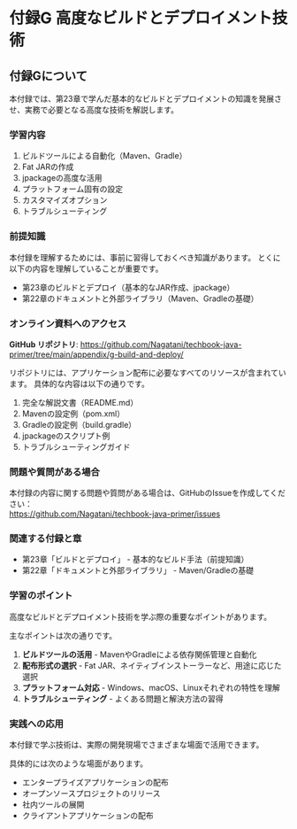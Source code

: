 # <b>付録G</b> <span>高度なビルドとデプロイメント技術</span>

## 付録Gについて

本付録では、第23章で学んだ基本的なビルドとデプロイメントの知識を発展させ、実務で必要となる高度な技術を解説します。

### 学習内容

1. ビルドツールによる自動化（Maven、Gradle）
2. Fat JARの作成
3. jpackageの高度な活用
4. プラットフォーム固有の設定
5. カスタマイズオプション
6. トラブルシューティング

### 前提知識

本付録を理解するためには、事前に習得しておくべき知識があります。
とくに以下の内容を理解していることが重要です。

- 第23章のビルドとデプロイ（基本的なJAR作成、jpackage）
- 第22章のドキュメントと外部ライブラリ（Maven、Gradleの基礎）

### オンライン資料へのアクセス

**GitHub リポジトリ**: https://github.com/Nagatani/techbook-java-primer/tree/main/appendix/g-build-and-deploy/

リポジトリには、アプリケーション配布に必要なすべてのリソースが含まれています。
具体的な内容は以下の通りです。

1. 完全な解説文書（README.md）
2. Mavenの設定例（pom.xml）
3. Gradleの設定例（build.gradle）
4. jpackageのスクリプト例
5. トラブルシューティングガイド

### 問題や質問がある場合

本付録の内容に関する問題や質問がある場合は、GitHubのIssueを作成してください：<br>
https://github.com/Nagatani/techbook-java-primer/issues

### 関連する付録と章

- 第23章「ビルドとデプロイ」 - 基本的なビルド手法（前提知識）
- 第22章「ドキュメントと外部ライブラリ」 - Maven/Gradleの基礎

### 学習のポイント

高度なビルドとデプロイメント技術を学ぶ際の重要なポイントがあります。

主なポイントは次の通りです。

1. **ビルドツールの活用** - MavenやGradleによる依存関係管理と自動化
2. **配布形式の選択** - Fat JAR、ネイティブインストーラーなど、用途に応じた選択
3. **プラットフォーム対応** - Windows、macOS、Linuxそれぞれの特性を理解
4. **トラブルシューティング** - よくある問題と解決方法の習得

### 実践への応用

本付録で学ぶ技術は、実際の開発現場でさまざまな場面で活用できます。

具体的には次のような場面があります。

- エンタープライズアプリケーションの配布
- オープンソースプロジェクトのリリース
- 社内ツールの展開
- クライアントアプリケーションの配布